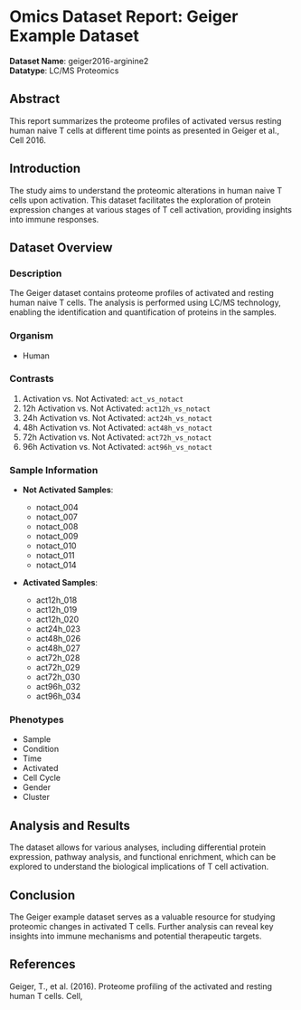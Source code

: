 # Omics Dataset Report: Geiger Example Dataset

**Dataset Name**: geiger2016-arginine2  
**Datatype**: LC/MS Proteomics  

## Abstract  
This report summarizes the proteome profiles of activated versus resting human naive T cells at different time points as presented in Geiger et al., Cell 2016.

## Introduction  
The study aims to understand the proteomic alterations in human naive T cells upon activation. This dataset facilitates the exploration of protein expression changes at various stages of T cell activation, providing insights into immune responses.

## Dataset Overview  
### Description  
The Geiger dataset contains proteome profiles of activated and resting human naive T cells. The analysis is performed using LC/MS technology, enabling the identification and quantification of proteins in the samples.

### Organism  
- Human  

### Contrasts  
1. Activation vs. Not Activated: `act_vs_notact`  
2. 12h Activation vs. Not Activated: `act12h_vs_notact`  
3. 24h Activation vs. Not Activated: `act24h_vs_notact`  
4. 48h Activation vs. Not Activated: `act48h_vs_notact`  
5. 72h Activation vs. Not Activated: `act72h_vs_notact`  
6. 96h Activation vs. Not Activated: `act96h_vs_notact`  

### Sample Information  
- **Not Activated Samples**:  
  - notact_004  
  - notact_007  
  - notact_008  
  - notact_009  
  - notact_010  
  - notact_011  
  - notact_014  

- **Activated Samples**:  
  - act12h_018  
  - act12h_019  
  - act12h_020  
  - act24h_023  
  - act48h_026  
  - act48h_027  
  - act72h_028  
  - act72h_029  
  - act72h_030  
  - act96h_032  
  - act96h_034  

### Phenotypes  
- Sample  
- Condition  
- Time  
- Activated  
- Cell Cycle  
- Gender  
- Cluster  

## Analysis and Results  
The dataset allows for various analyses, including differential protein expression, pathway analysis, and functional enrichment, which can be explored to understand the biological implications of T cell activation.

## Conclusion  
The Geiger example dataset serves as a valuable resource for studying proteomic changes in activated T cells. Further analysis can reveal key insights into immune mechanisms and potential therapeutic targets.

## References  
Geiger, T., et al. (2016). Proteome profiling of the activated and resting human T cells. Cell,  
